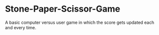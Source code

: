 # Stone-Paper-Scissor-Game
A basic computer versus user game in which the score gets updated each and every time.
